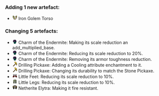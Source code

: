### Adding 1 new artefact:

- <img alt="" src="https://raw.githubusercontent.com/Lipatant/LipatantsArtefacts/refs/heads/main/docs/img/item/iron_golem_chestplate.png" width="16"/> Iron Golem Torso

### Changing 5 artefacts:

- <img alt="" src="https://raw.githubusercontent.com/Lipatant/LipatantsArtefacts/refs/heads/main/docs/img/item/endermite_charm.png" width="16"/> Charm of the Endermite: Making its scale reduction an add_multiplied_base.
- <img alt="" src="https://raw.githubusercontent.com/Lipatant/LipatantsArtefacts/refs/heads/main/docs/img/item/endermite_charm.png" width="16"/> Charm of the Endermite: Reducing its scale reduction to 20%.
- <img alt="" src="https://raw.githubusercontent.com/Lipatant/LipatantsArtefacts/refs/heads/main/docs/img/item/endermite_charm.png" width="16"/> Charm of the Endermite: Removing its armor toughness reduction.
- <img alt="" src="https://raw.githubusercontent.com/Lipatant/LipatantsArtefacts/refs/heads/main/docs/img/item/drilling_pickaxe.png" width="16"/> Drilling Pickaxe: Adding a Cooling attribute enchantment to it.
- <img alt="" src="https://raw.githubusercontent.com/Lipatant/LipatantsArtefacts/refs/heads/main/docs/img/item/drilling_pickaxe.png" width="16"/> Drilling Pickaxe: Changing its durability to match the Stone Pickaxe.
- <img alt="" src="https://raw.githubusercontent.com/Lipatant/LipatantsArtefacts/refs/heads/main/docs/img/item/little_boots.png" width="16"/> Little Feet: Reducing its scale reduction to 10%.
- <img alt="" src="https://raw.githubusercontent.com/Lipatant/LipatantsArtefacts/refs/heads/main/docs/img/item/little_leggings.png" width="16"/> Little Legs: Reducing its scale reduction to 10%.
- <img alt="" src="https://raw.githubusercontent.com/Lipatant/LipatantsArtefacts/refs/heads/main/docs/img/item/netherite_elytra.png" width="16"/> Netherite Elytra: Making it fire resistant.